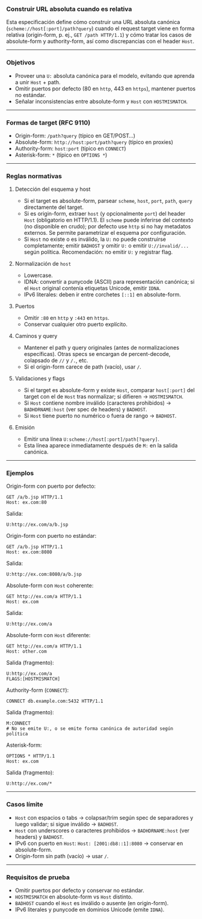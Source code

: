### Construir URL absoluta cuando es relativa

Esta especificación define cómo construir una URL absoluta canónica (`scheme://host[:port]/path?query`) cuando el request target viene en forma relativa (origin-form, p. ej., `GET /path HTTP/1.1`) y cómo tratar los casos de absolute-form y authority-form, así como discrepancias con el header `Host`.

---

### Objetivos

- Proveer una `U:` absoluta canónica para el modelo, evitando que aprenda a unir `Host` + path.
- Omitir puertos por defecto (80 en `http`, 443 en `https`), mantener puertos no estándar.
- Señalar inconsistencias entre absolute-form y `Host` con `HOSTMISMATCH`.

---

### Formas de target (RFC 9110)

- Origin-form: `/path?query` (típico en GET/POST…)
- Absolute-form: `http://host:port/path?query` (típico en proxies)
- Authority-form: `host:port` (típico en `CONNECT`)
- Asterisk-form: `*` (típico en `OPTIONS *`)

---

### Reglas normativas

1. Detección del esquema y host
	- Si el target es absolute-form, parsear `scheme`, `host`, `port`, `path`, `query` directamente del target.
	- Si es origin-form, extraer `host` (y opcionalmente `port`) del header `Host` (obligatorio en HTTP/1.1). El `scheme` puede inferirse del contexto (no disponible en crudo); por defecto use `http` si no hay metadatos externos. Se permite parametrizar el esquema por configuración.
	- Si `Host` no existe o es inválido, la `U:` no puede construirse completamente; emitir `BADHOST` y omitir `U:` o emitir `U://invalid/...` según política. Recomendación: no emitir `U:` y registrar flag.

2. Normalización de `host`
	- Lowercase.
	- IDNA: convertir a punycode (ASCII) para representación canónica; si el `Host` original contenía etiquetas Unicode, emitir `IDNA`.
	- IPv6 literales: deben ir entre corchetes `[::1]` en absolute-form.

3. Puertos
	- Omitir `:80` en `http` y `:443` en `https`.
	- Conservar cualquier otro puerto explícito.

4. Caminos y query
	- Mantener el path y query originales (antes de normalizaciones específicas). Otras specs se encargan de percent-decode, colapsado de `//` y `/.`, etc.
	- Si el origin-form carece de path (vacío), usar `/`.

5. Validaciones y flags
	- Si el target es absolute-form y existe `Host`, comparar `host[:port]` del target con el de `Host` tras normalizar; si difieren → `HOSTMISMATCH`.
	- Si `Host` contiene nombre inválido (caracteres prohibidos) → `BADHDRNAME:host` (ver spec de headers) y `BADHOST`.
	- Si `Host` tiene puerto no numérico o fuera de rango → `BADHOST`.

6. Emisión
	- Emitir una línea `U:scheme://host[:port]/path[?query]`.
	- Esta línea aparece inmediatamente después de `M:` en la salida canónica.

---

### Ejemplos

Origin-form con puerto por defecto:
```
GET /a/b.jsp HTTP/1.1
Host: ex.com:80
```
Salida:
```
U:http://ex.com/a/b.jsp
```

Origin-form con puerto no estándar:
```
GET /a/b.jsp HTTP/1.1
Host: ex.com:8080
```
Salida:
```
U:http://ex.com:8080/a/b.jsp
```

Absolute-form con `Host` coherente:
```
GET http://ex.com/a HTTP/1.1
Host: ex.com
```
Salida:
```
U:http://ex.com/a
```

Absolute-form con `Host` diferente:
```
GET http://ex.com/a HTTP/1.1
Host: other.com
```
Salida (fragmento):
```
U:http://ex.com/a
FLAGS:[HOSTMISMATCH]
```

Authority-form (`CONNECT`):
```
CONNECT db.example.com:5432 HTTP/1.1
```
Salida (fragmento):
```
M:CONNECT
# No se emite U:, o se emite forma canónica de autoridad según política
```

Asterisk-form:
```
OPTIONS * HTTP/1.1
Host: ex.com
```
Salida (fragmento):
```
U:http://ex.com/*
```

---

### Casos límite


- `Host` con espacios o tabs → colapsar/trim según spec de separadores y luego validar; si sigue inválido → `BADHOST`.
- `Host` con underscores o caracteres prohibidos → `BADHDRNAME:host` (ver headers) y `BADHOST`.
- IPv6 con puerto en `Host`: `Host: [2001:db8::1]:8080` → conservar en absolute-form.
- Origin-form sin path (vacío) → usar `/`.

---

### Requisitos de prueba

- Omitir puertos por defecto y conservar no estándar.
- `HOSTMISMATCH` en absolute-form vs `Host` distinto.
- `BADHOST` cuando el `Host` es inválido o ausente (en origin-form).
- IPv6 literales y punycode en dominios Unicode (emite `IDNA`).
